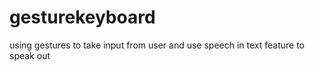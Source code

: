 # gesturekeyboard
using gestures to take input from user and use speech in text feature to speak out
